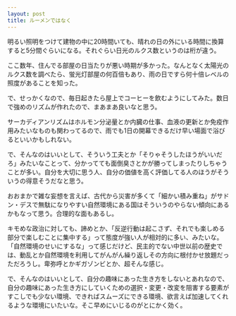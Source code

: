 ```yaml
---
layout: post
title: ルーメンではなく
---
```

明るい照明をつけて建物の中に20時間いても、晴れの日の外にいる時間に換算すると5分間ぐらいになる。それぐらい日光のルクス数というのは桁が違う。

ここ数年、住んでる部屋の日当たりが悪い時期が多かった。なんとなく太陽光のルクス数を調べたら、蛍光灯部屋の何百倍もあり、雨の日ですら何十倍レベルの照度があることを知った。

で、せっかくなので、毎日起きたら屋上でコーヒーを飲むようにしてみた。数日で強めのリズムが作れたので、まあまあ良いなと思う。

サーカディアンリズムはホルモン分泌量とか内臓の仕事、血液の更新とか免疫作用みたいなものも関わってるので、雨でも1日の開幕できるだけ早い場面で浴びるといいかもしれない。

で、そんなのはいいとして、そういう工夫とか「そりゃそうしたほうがいいだろ」みたいなことって、分かってても面倒臭さとかが勝ってしまったりしちゃうことが多い。自分を大切に思う人、自分の価値を高く評価してる人のほうがそういうの得意そうだなと思う。

おおまかで雑な妄想を言えば、古代から災害が多くて「細かい積み重ね」がサドン・デスで無駄になりやすい自然環境にある国はそういうのやらない傾向にあるかもなって思う。合理的な面もあるし。

キモめな政治に対しても、諦めとか、「反逆行動は起こさず、それでも楽しめる部分で楽しむことに集中する」って態度が強い人が相対的に多い、みたいな。「自然環境のせいにするな」って感じだけど、民主的でない中世以前の歴史では、動乱とか自然環境を利用してがんがん繰り返しその方向に根付かせ放題だっただろうし。卑弥呼とかギガゾンビとか、超そんな感じ。

で、そんなのはいいとして、自分の趣味にあった生き方をしないとあれなので、自分の趣味にあった生き方にしていくための選択・変更・改変を阻害する要素がすこしでも少ない環境、できればスムーズにできる環境、欲言えば加速してくれるような環境にいたいな。そこ早めにいじるのがとにかく効く。
